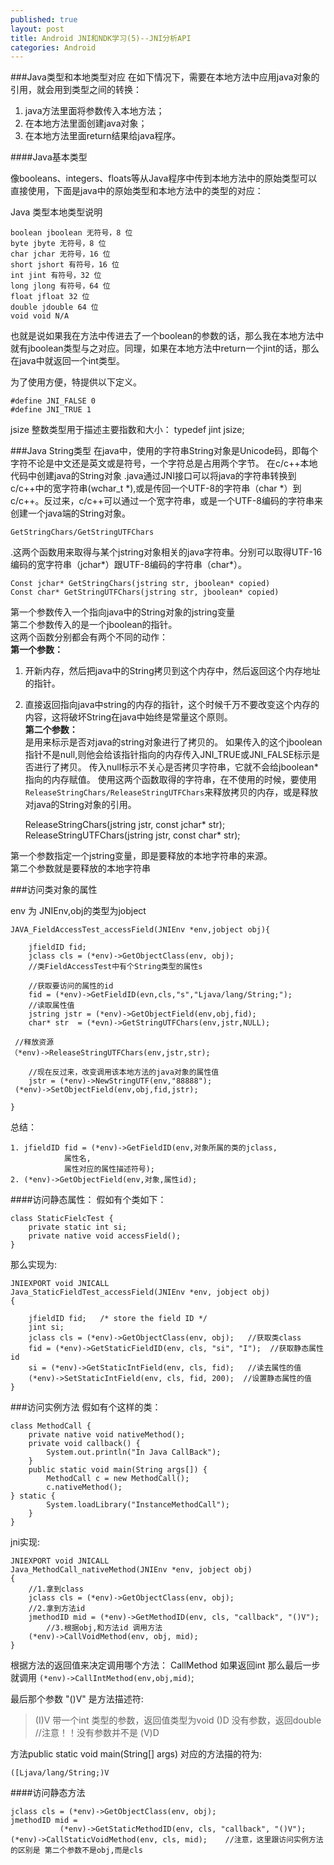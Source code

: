 ```yaml
---
published: true
layout: post
title: Android JNI和NDK学习(5)--JNI分析API
categories: Android
---
```



###Java类型和本地类型对应
在如下情况下，需要在本地方法中应用java对象的引用，就会用到类型之间的转换：

1. java方法里面将参数传入本地方法；
2. 在本地方法里面创建java对象；
3. 在本地方法里面return结果给java程序。

####Java基本类型

像booleans、integers、floats等从Java程序中传到本地方法中的原始类型可以直接使用，下面是java中的原始类型和本地方法中的类型的对应：

Java 类型本地类型说明

	boolean jboolean 无符号，8 位  
	byte jbyte 无符号，8 位  
	char jchar 无符号，16 位    
	short jshort 有符号，16 位  
	int jint 有符号，32 位  
	long jlong 有符号，64 位  
	float jfloat 32 位  
	double jdouble 64 位  
	void void N/A  


也就是说如果我在方法中传进去了一个boolean的参数的话，那么我在本地方法中就有jboolean类型与之对应。同理，如果在本地方法中return一个jint的话，那么在java中就返回一个int类型。

为了使用方便，特提供以下定义。

	#define JNI_FALSE 0
	#define JNI_TRUE 1


jsize 整数类型用于描述主要指数和大小：
typedef jint jsize;

###Java String类型
在java中，使用的字符串String对象是Unicode码，即每个字符不论是中文还是英文或是符号，一个字符总是占用两个字节。
在c/c++本地代码中创建java的String对象
.java通过JNI接口可以将java的字符串转换到c/c++中的宽字符串(wchar_t *),或是传回一个UTF-8的字符串（char *）到c/c++。反过来，c/c++可以通过一个宽字符串，或是一个UTF-8编码的字符串来创建一个java端的String对象。

	GetStringChars/GetStringUTFChars

.这两个函数用来取得与某个jstring对象相关的java字符串。分别可以取得UTF-16编码的宽字符串（jchar*）跟UTF-8编码的字符串（char*）。

	Const jchar* GetStringChars(jstring str, jboolean* copied)
	Const char* GetStringUTFChars(jstring str, jboolean* copied)

第一个参数传入一个指向java中的String对象的jstring变量  
第二个参数传入的是一个jboolean的指针。  
这两个函数分别都会有两个不同的动作：  
**第一个参数：**  
1.  开新内存，然后把java中的String拷贝到这个内存中，然后返回这个内存地址的指针。  
2.  直接返回指向java中string的内存的指针，这个时候千万不要改变这个内存的内容，这将破坏String在java中始终是常量这个原则。  
**第二个参数：**  
是用来标示是否对java的string对象进行了拷贝的。
如果传入的这个jboolean指针不是null,则他会给该指针指向的内存传入JNI_TRUE或JNI_FALSE标示是否进行了拷贝。
传入null标示不关心是否拷贝字符串，它就不会给jboolean*指向的内存赋值。
使用这两个函数取得的字符串，在不使用的时候，要使用`ReleaseStringChars/ReleaseStringUTFChars`来释放拷贝的内存，或是释放对java的String对象的引用。

	ReleaseStringChars(jstring jstr, const jchar* str);
	ReleaseStringUTFChars(jstring jstr, const char* str);

第一个参数指定一个jstring变量，即是要释放的本地字符串的来源。  
第二个参数就是要释放的本地字符串  


###访问类对象的属性

env 为 JNIEnv,obj的类型为jobject


	JAVA_FieldAccessTest_accessField(JNIEnv *env,jobject obj){
     
     	jfieldID fid;
     	jclass cls = (*env)->GetObjectClass(env, obj);
     	//类FieldAccessTest中有个String类型的属性s
     
     	//获取要访问的属性的id
     	fid = (*env)->GetFieldID(evn,cls,"s","Ljava/lang/String;");
    	//读取属性值
    	jstring jstr = (*env)->GetObjectField(env,obj,fid);
    	char* str  = (*evn)->GetStringUTFChars(env,jstr,NULL);
   
	 //释放资源
   	（*env)->ReleaseStringUTFChars(env,jstr,str);

    	//现在反过来，改变调用该本地方法的java对象的属性值
    	jstr = (*env)->NewStringUTF(env,"88888");
	 (*env)->SetObjectField(env,obj,fid,jstr);

	}


总结：

	1. jfieldID fid = (*env)->GetFieldID(env,对象所属的类的jclass,
        	    属性名,
            	属性对应的属性描述符号);
	2. (*env)->GetObjectField(env,对象,属性id);


####访问静态属性：
  假如有个类如下：

 	class StaticFielcTest {
       	private static int si;
       	private native void accessField();
 	}
 

那么实现为:


  	JNIEXPORT void JNICALL
   	Java_StaticFieldTest_accessField(JNIEnv *env, jobject obj)
   	{
	
       	jfieldID fid;   /* store the field ID */
       	jint si;
       	jclass cls = (*env)->GetObjectClass(env, obj);   //获取类class
       	fid = (*env)->GetStaticFieldID(env, cls, "si", "I");  //获取静态属性id
       	si = (*env)->GetStaticIntField(env, cls, fid);   //读去属性的值
      	(*env)->SetStaticIntField(env, cls, fid, 200);  //设置静态属性的值
   	}
   
   
   
   
   
   
###访问实例方法
假如有个这样的类：

 	class MethodCall {
       	private native void nativeMethod();
       	private void callback() {
           	System.out.println("In Java CallBack");
       	}
       	public static void main(String args[]) {
           	MethodCall c = new MethodCall();
           	c.nativeMethod();
	} static {
           	System.loadLibrary("InstanceMethodCall");
       	}
	}

jni实现:

	JNIEXPORT void JNICALL
   	Java_MethodCall_nativeMethod(JNIEnv *env, jobject obj)
   	{
       	//1.拿到class
       	jclass cls = (*env)->GetObjectClass(env, obj);                         
       	//2.拿到方法id
       	jmethodID mid = (*env)->GetMethodID(env, cls, "callback", "()V");           
        	//3.根据obj,和方法id 调用方法
      	(*env)->CallVoidMethod(env, obj, mid);   
   	}



根据方法的返回值来决定调用哪个方法：
    Call<Type>Method
如果返回int  那么最后一步就调用  `(*env)->CallIntMethod(env,obj,mid)`;


最后那个参数 "()V"   是方法描述符:


>	(I)V   带一个int 类型的参数，返回值类型为void
>	()D     没有参数，返回double   //注意！！没有参数并不是  (V)D

方法public static void main(String[] args) 对应的方法描的符为:

  	([Ljava/lang/String;)V



####访问静态方法

	jclass cls = (*env)->GetObjectClass(env, obj);
	jmethodID mid =
        	   (*env)->GetStaticMethodID(env, cls, "callback", "()V");
	(*env)->CallStaticVoidMethod(env, cls, mid);    //注意，这里跟访问实例方法的区别是 第二个参数不是obj,而是cls
 
   
